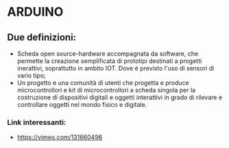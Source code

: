 # ARDUINO 
## Due definizioni:
 - Scheda open source-hardware accompagnata da software, che permette la creazione semplificata 
 di prototipi destinati a progetti inerattivi, soprattutto in ambito IOT. 
 Dove è previsto l'uso di sensori di vario tipo;
 - Un progetto e una comunità di utenti che progetta e produce microcontrollori e 
 kit di microcontrollori a scheda singola per la costruzione di dispositivi
 digitali e oggetti interattivi in grado di rilevare e controllare oggetti nel mondo fisico e 
 digitale.

 ### Link interessanti:
 
  - https://vimeo.com/131660496
